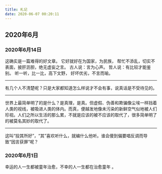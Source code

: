 ```yaml
---
title: 札记
date: 2020-06-07 00:20:11
---
```


## 2020年6月







### 2020年6月14日
这确实是一篇难得的好文章。
它好就好在为国家，为民族，
帮忙不添乱，切实不表面，披肝沥胆，绝无虚妄之言。
古人说：言为心声。
哲人说：有比较才能鉴别。
听一听，比一比，高下文野，
好坏优劣，不言而喻。

___

有几个人不清楚呢？只是大家都知道怎么样说才不会有事，说真话是不受待见的。

***

世界上最简单明了的是什么？是真理，是真。但虚假、伪善和欺骗像尘埃一样挡着人类的视线，被吸进人类的体内。而真，便越发地像未污染的新鲜空气似地被人们珍视。人们之所以生活的那么累，不就是应该的被不应该的取代了，很多简单明了的被莫名其妙的取代了。

---

这叫“投其所好”，“其”喜欢听什么，就编什么他听。谁会傻到偏要唱反调而导致“因言获罪”呢？


### 2020年6月1日
幸运的人一生都被童年治愈，不幸的人一生都在治愈童年 。